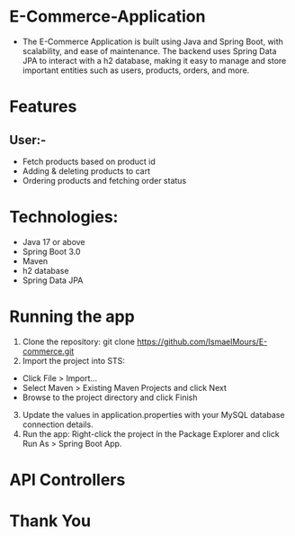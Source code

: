 # E-Commerce-Application

- The E-Commerce Application is built using Java and Spring Boot, with  scalability, and ease of maintenance. The backend uses Spring Data JPA to interact with a h2 database, making it easy to manage and store important entities such as users, products, orders, and more. 


# Features

## User:-

- Fetch  products based on product id
- Adding & deleting products to cart
- Ordering products and fetching order status



# Technologies:
- Java 17 or above
- Spring Boot 3.0
- Maven
- h2 database
- Spring Data JPA



# Running the app
1. Clone the repository: git clone https://github.com/IsmaelMours/E-commerce.git
2. Import the project into STS:
  - Click File > Import...
  - Select Maven > Existing Maven Projects and click Next
  - Browse to the project directory and click Finish
3. Update the values in application.properties with your MySQL database connection details.
4. Run the app: Right-click the project in the Package Explorer and click Run As > Spring Boot App.


# API Controllers

# Thank You
